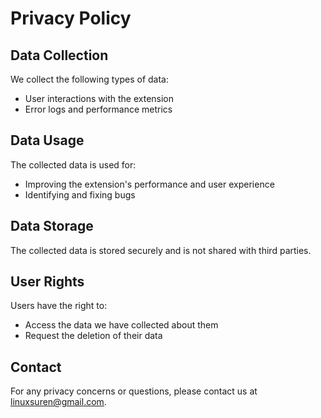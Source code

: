 # Privacy Policy

## Data Collection

We collect the following types of data:
- User interactions with the extension
- Error logs and performance metrics

## Data Usage

The collected data is used for:
- Improving the extension's performance and user experience
- Identifying and fixing bugs

## Data Storage

The collected data is stored securely and is not shared with third parties.

## User Rights

Users have the right to:
- Access the data we have collected about them
- Request the deletion of their data

## Contact

For any privacy concerns or questions, please contact us at [linuxsuren@gmail.com](mailto:linuxsuren@gmail.com).
